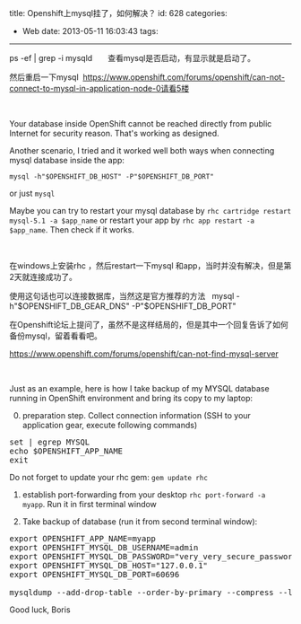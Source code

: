 title: Openshift上mysql挂了，如何解决？
id: 628
categories:
  - Web
date: 2013-05-11 16:03:43
tags:
---

ps -ef | grep -i mysqld       查看mysql是否启动，有显示就是启动了。

然后重启一下mysql  https://www.openshift.com/forums/openshift/can-not-connect-to-mysql-in-application-node-0请看5楼

&nbsp;

Your database inside OpenShift cannot be reached directly from public Internet for security reason. That's working as designed.

Another scenario, I tried and it worked well both ways when connecting mysql database inside the app:

`mysql -h"$OPENSHIFT_DB_HOST" -P"$OPENSHIFT_DB_PORT"`

or just `mysql`

Maybe you can try to restart your mysql database by `rhc cartridge restart mysql-5.1 -a $app_name` or restart your app by `rhc app restart -a $app_name`. Then check if it works.

&nbsp;

在windows上安装rhc ，然后restart一下mysql 和app，当时并没有解决，但是第2天就连接成功了。

使用这句话也可以连接数据库，当然这是官方推荐的方法   mysql -h"$OPENSHIFT_DB_GEAR_DNS" -P"$OPENSHIFT_DB_PORT"

在Openshift论坛上提问了，虽然不是这样结局的，但是其中一个回复告诉了如何备份mysql，留着看看吧。

https://www.openshift.com/forums/openshift/can-not-find-mysql-server

&nbsp;

Just as an example, here is how I take backup of my MYSQL database running in OpenShift environment and bring its copy to my laptop:

0) preparation step. Collect connection information (SSH to your application gear, execute following commands)
<pre>set | egrep MYSQL
echo $OPENSHIFT_APP_NAME
exit</pre>
Do not forget to update your rhc gem: `gem update rhc`

1) establish port-forwarding from your desktop `rhc port-forward -a myapp`. Run it in first terminal window

2) Take backup of database (run it from second terminal window):
<pre>export OPENSHIFT_APP_NAME=myapp
export OPENSHIFT_MYSQL_DB_USERNAME=admin
export OPENSHIFT_MYSQL_DB_PASSWORD="very_very_secure_password"
export OPENSHIFT_MYSQL_DB_HOST="127.0.0.1"
export OPENSHIFT_MYSQL_DB_PORT=60696

mysqldump --add-drop-table --order-by-primary --compress --lock-tables --host 127.0.0.1 --port 60696 --single-transaction -u $OPENSHIFT_MYSQL_DB_USERNAME -p"$OPENSHIFT_MYSQL_DB_PASSWORD" $OPENSHIFT_APP_NAME &gt; ${OPENSHIFT_APP_NAME}.sql</pre>
Good luck, Boris